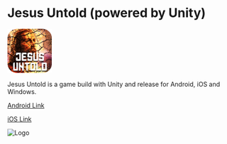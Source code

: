 # Jesus Untold (powered by Unity)
<img src="/game_icon.png" width="100">

Jesus Untold is a game build with Unity and release for Android, iOS and Windows.

[Android Link](https://play.google.com/store/apps/details?id=com.maskyn.jesus)

[iOS Link](https://itunes.apple.com/app/jesus-untold/id975032229?mt=8)

![Logo](https://github.com/vmihalachi/Jesus-Untold/blob/master/game_preview.png "Preview")

